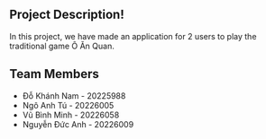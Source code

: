 ## Project Description!
In this project, we have made an application for 2 users to play the traditional game Ô Ăn Quan.
## Team Members
- Đỗ Khánh Nam - 20225988
- Ngô Anh Tú - 20226005
- Vũ Bình Minh - 20226058
- Nguyễn Đức Anh - 20226009
